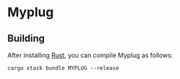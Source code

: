 # Myplug

## Building

After installing [Rust](https://rustup.rs/), you can compile Myplug as follows:

```shell
cargo xtask bundle MYPLUG --release
```
